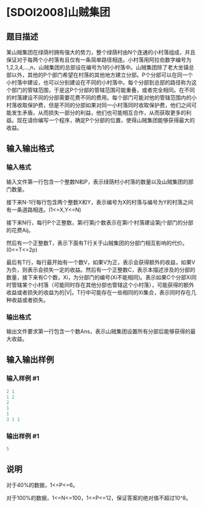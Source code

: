 # [SDOI2008]山贼集团

## 题目描述

某山贼集团在绿荫村拥有强大的势力，整个绿荫村由N个连通的小村落组成，并且保证对于每两个小村落有且仅有一条简单路径相连。小村落用阿拉伯数字编号为1,2,3,4,…,n，山贼集团的总部设在编号为1的小村落中。山贼集团除了老大坐镇总部以外，其他的P个部门希望在村落的其他地方建立分部。P个分部可以在同一个小村落中建设，也可以分别建设在不同的小村落中。每个分部到总部的路径称为这个部门的管辖范围，于是这P个分部的管辖范围可能重叠，或者完全相同。在不同的村落建设不同的分部需要花费不同的费用。每个部门可能对他的管辖范围内的小村落收取保护费，但是不同的分部如果对同一小村落同时收取保护费，他们之间可能发生矛盾，从而损失一部分的利益，他们也可能相互合作，从而获取更多的利益。现在请你编写一个程序，确定P个分部的位置，使得山贼集团能够获得最大的收益。

## 输入输出格式

### 输入格式

输入文件第一行包含一个整数N和P，表示绿荫村小村落的数量以及山贼集团的部门数量。

接下来N-1行每行包含两个整数X和Y，表示编号为X的村落与编号为Y的村落之间有一条道路相连。(1<=X,Y<=N)

接下来N行，每行P个正整数，第i行第j个数表示在第i个村落建设第j个部门的分部的花费Aij。

然后有一个正整数T，表示下面有T行关于山贼集团的分部门相互影响的代价。(0<=T<=2p)

最后有T行，每行最开始有一个数V，如果V为正，表示会获得额外的收益，如果V为负，则表示会损失一定的收益。然后有一个正整数C，表示本描述涉及的分部的数量，接下来有C个数，Xi，为分部门的编号(Xi不能相同)。表示如果C个分部Xi同时管辖某个小村落（可能同时存在其他分部也管辖这个小村落），可能获得的额外收益或者损失的收益为的|V|。T行中可能存在一些相同的Xi集合，表示同时存在几种收益或者损失。

### 输出格式

输出文件要求第一行包含一个数Ans，表示山贼集团设置所有分部后能够获得的最大收益。

## 输入输出样例

### 输入样例 #1

```cpp
2 1
1 2
2 
1
1
3 1 1
```


### 输出样例 #1

```cpp
5
```


## 说明

对于40%的数据，1<=P<=6。

对于100%的数据，1<=N<=100，1<=P<=12，保证答案的绝对值不超过10^8。

